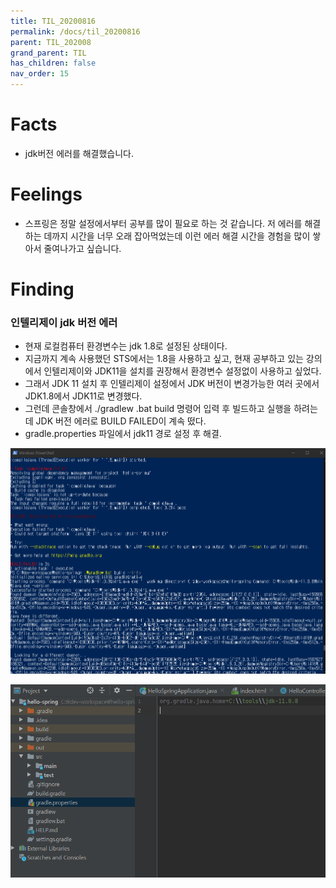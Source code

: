 ```yaml
---
title: TIL_20200816
permalink: /docs/til_20200816
parent: TIL_202008
grand_parent: TIL
has_children: false
nav_order: 15
---
```


# Facts

- jdk버전 에러를 해결했습니다.

# Feelings

- 스프링은 정말 설정에서부터 공부를 많이 필요로 하는 것 같습니다. 저 에러를 해결 하는 데까지 시간을 너무 오래 잡아먹었는데 이런 에러 해결 시간을 경험을 많이 쌓아서 줄여나가고 싶습니다.

# Finding

### 인텔리제이 jdk 버전 에러

- 현재 로컬컴퓨터 환경변수는 jdk 1.8로 설정된 상태이다.
- 지금까지 계속 사용했던 STS에서는 1.8을 사용하고 싶고, 현재 공부하고 있는 강의에서 인텔리제이와 JDK11을 설치를 권장해서 환경변수 설정없이 사용하고 싶었다.
- 그래서 JDK 11 설치 후 인텔리제이 설정에서 JDK 버전이 변경가능한 여러 곳에서 JDK1.8에서 JDK11로 변경했다.
- 그런데 콘솔창에서 ./gradlew .bat build 명령어 입력 후 빌드하고 실행을 하려는데 JDK 버전 에러로 BUILD FAILED이 계속 떴다.
- gradle.properties 파일에서 jdk11 경로 설정 후 해결.

![](/assets/images/error02.png)

![](/assets/images/error03.png)
